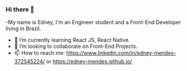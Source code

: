 ### Hi there 👋

-My name is Edney, I'm an Engineer student and a Front-End Developer living in Brazil.


- 🌱 I’m currently learning React JS, React Native.
- 👯 I’m looking to collaborate on Front-End Projects.
- 📫 How to reach me: https://www.linkedin.com/in/edney-mendes-372545224/ or https://edney-mendes.github.io/


